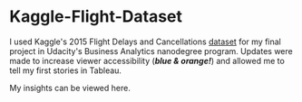 # Kaggle-Flight-Dataset
I used Kaggle's 2015 Flight Delays and Cancellations [dataset](https://www.kaggle.com/datasets/usdot/flight-delays) for my final project in Udacity's Business Analytics nanodegree program. Updates were made to increase viewer accessibility (***blue & orange!***) and allowed me to tell my first stories in Tableau.

My insights can be viewed here.
